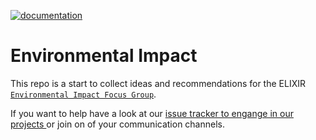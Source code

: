 [![documentation](https://img.shields.io/badge/documentation-online-blue)](https://usegalaxy-eu.github.io/environmental_impact/)

# Environmental Impact

This repo is a start to collect ideas and recommendations for the ELIXIR
[`Environmental Impact Focus Group`](https://elixir-europe.org/focus-groups/environmental-impact).

If you want to help have a look at our [issue tracker to engange in our projects
](https://github.com/usegalaxy-eu/environmental_impact/issues) or join on of your communication channels.
